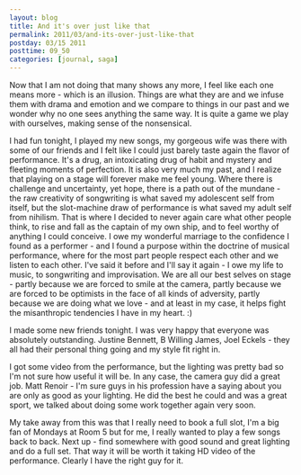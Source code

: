 ```yaml
---
layout: blog
title: And it's over just like that
permalink: 2011/03/and-its-over-just-like-that
postday: 03/15 2011
posttime: 09_50
categories: [journal, saga]
---
```


Now that I am not doing that many shows any more, I feel like each one means more - which is an illusion. Things are what they are and we infuse them with drama and emotion and we compare to things in our past and we wonder why no one sees anything the same way. It is quite a game we play with ourselves, making sense of the nonsensical.

I had fun tonight, I played my new songs, my gorgeous wife was there with some of our friends and I felt like I could just barely taste again the flavor of performance. It's a drug, an intoxicating drug of habit and mystery and fleeting moments of perfection. It is also very much my past, and I realize that playing on a stage will forever make me feel young. Where there is challenge and uncertainty, yet hope, there is a path out of the mundane - the raw creativity of songwriting is what saved my adolescent self from itself, but the slot-machine draw of performance is what saved my adult self from nihilism. That is where I decided to never again care what other people think, to rise and fall as the captain of my own ship, and to feel worthy of anything I could conceive. I owe my wonderful marriage to the confidence I found as a performer - and I found a purpose within the doctrine of musical performance, where for the most part people respect each other and we listen to each other. I've said it before and I'll say it again - I owe my life to music, to songwriting and improvisation. We are all our best selves on stage - partly because we are forced to smile at the camera, partly because we are forced to be optimists in the face of all kinds of adversity, partly because we are doing what we love - and at least in my case, it helps fight the misanthropic tendencies I have in my heart. :)

I made some new friends tonight. I was very happy that everyone was absolutely outstanding. Justine Bennett, B Willing James, Joel Eckels - they all had their personal thing going and my style fit right in.

I got some video from the performance, but the lighting was pretty bad so I'm not sure how useful it will be. In any case, the camera guy did a great job. Matt Renoir - I'm sure guys in his profession have a saying about you are only as good as your lighting. He did the best he could and was a great sport, we talked about doing some work together again very soon.

My take away from this was that I really need to book a full slot, I'm a big fan of Mondays at Room 5 but for me, I really wanted to play a few songs back to back. Next up - find somewhere with good sound and great lighting and do a full set. That way it will be worth it taking HD video of the performance. Clearly I have the right guy for it.
